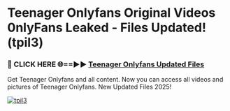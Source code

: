 # Teenager Onlyfans Original Videos 0nlyFans Leaked - Files Updated! (tpil3)

<h3>🔴 CLICK HERE 🌐==►► <a href="https://tinyurl.com/ehrbuxhb" rel="nofollow">Teenager Onlyfans Updated Files</a></h3>

Get Teenager Onlyfans and all content. Now you can access all videos and pictures of Teenager Onlyfans. New Updated Files 2025!

[![tpil3](https://i.imgur.com/lVYEuWS.gif)](https://tinyurl.com/ehrbuxhb)
